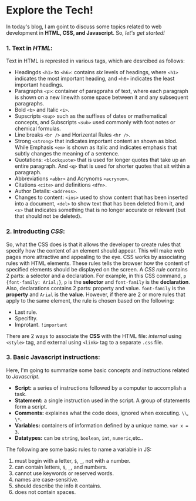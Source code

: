 # Explore the Tech!

In today's blog, I am goint to discuss some topics related to web development in **HTML, CSS, and Javascript**. So, _let's get started!_

### 1. Text in _HTML_:
Text in HTML is represted in various tags, which are desrcibed as follows:
* Headingds `<h1>` to `<h6>`: contains _six_ levels of headings, where `<h1>` indicates the most important heading, and `<h6>` indicates the least important headings.
* Paragraphs `<p>`: container of paragprahs of text, where each paragraph is shown on a new linewith some space between it and any subsequent paragraphs.
* Bold `<b>` and Italic `<i>`.
* Supscripts `<sup>` such as the suffixes of dates or mathematical concepts, and Subscripts `<sub>` used commonly with foot notes or chemical formulas.
* Line breaks `<br />` and Horizental Rules `<hr />`.
* Strong `<strong>` that indicates important content an shown as blod. While Emphasis `<em>` is shown as italic and indicates emphasis that subtly changes the meaning of a sentence.
* Quotations: `<blockquote>` that is used for longer quotes that take up an entire paragraph. And `<q>` that is used for shorter quotes that sit within a paragraph. 
* Abbreviations `<abbr>` and Acrynoms `<acrynom>`.
* Citations `<cite>` and definitions `<dfn>`.
* Author Details: `<address>`.
* Changes to content: `<ins>` used to show content that has been inserted into a document, `<del>` to show text that has been deleted from it, and `<s>` that indicates something that is no longer accurate or relevant (but that should not be deleted).


### 2. Introducting _CSS_:
So, what the CSS does is that it allows the developer to create rules that specify how the content of an element should appear. This will make web pages more attractive and appealing to the eye.
CSS works by associating rules with HTML elements. These rules tells the browser how the content of specified elements should be displayed on the screen. A _CSS rule_
contains 2 parts: a selector and a declaration. For example, in this CSS command, `p {font-family: Arial;}`, `p` is the **selector** and `font-family` is the **declaration**. 
Also, declarations contains 2 parts: property and value. `font-family` is the **property** and `Arial` is the **value**.
However, if there are 2 or more rules that apply to the same element, the rule is chosen based on the following:
* Last rule.
* Specifity.
* Improtant. `!important`

There are 2 ways to associate the **CSS** with the HTML file: _internal_ using `<style>` tag, and external using `<link>` tag to a separate `.css` file.


### 3. Basic Javascript instructions:
Here, I'm going to summarize some basic concepts and instructions related to _Javascript_.
* **Script:** a series of instructions followed by a computer to accomplish a task.
* **Statement:** a single instruction used in the script. A group of statements form a script.
* **Comments:** explaines what the code does, ignored when executing. `\\`, `\*`.
* **Variables:** containers of information defined by a unique name. `var x = 3`.
* **Datatypes:** can be `string`, `boolean`, `int`, `numeric`,etc..

The following are some basic rules to name a variable in JS:
1. must begin with a letter, `$`, `_`, not with a number.
2. can contain letters, `$`, `_`, and numbers.
3. cannot use keywords or reserved words.
4. names are case-sensitive.
5. should describe the info it contains.
6. does not contain spaces.
